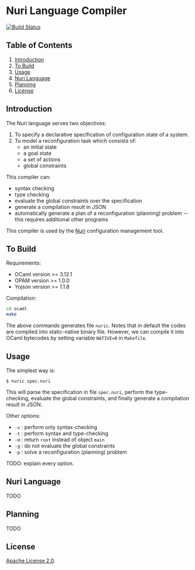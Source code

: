 # Nuri Language Compiler

[![Build Status](https://travis-ci.org/nurilabs/nuri-lang.svg?branch=master)](https://travis-ci.org/nurilabs/nuri-lang)


## Table of Contents

1. [Introduction](#intro)
2. [To Build](#build)
3. [Usage](#usage)
4. [Nuri Language](#nuri-language)
5. [Planning](#planning)
6. [License](#license)


<a name="intro"></a>
## Introduction

The Nuri language serves two objectives:

1. To specify a declarative specification of configuration state of a system.
2. To model a reconfiguration task which consists of:
    - an initial state
    - a goal state
    - a set of actions
    - global constraints

This compiler can:
- syntax checking
- type checking
- evaluate the global constraints over the specification
- generate a compilation result in JSON
- automatically generate a plan of a reconfiguration (planning) problem -- this requires additional other programs

This compiler is used by the [Nuri](https://github.com/nurilabs/nuri) configuration management tool.


<a name="build"></a>
## To Build

Requirements:
- OCaml version >= 3.12.1
- OPAM version >= 1.0.0
- Yojson version >= 1.1.8

Compilation:
```bash
cd ocaml
make
```

The above commands generates file `nuric`. Notes that in default the codes are compiled into static-native binary file. However, we can compile it into OCaml bytecodes by setting variable `NATIVE=0` in `Makefile`.


<a name="usage"></a>
## Usage

The simplest way is:

    $ nuric spec.nuri
    
This will parse the specification in file `spec.nuri`, perform the type-checking, evaluate the global constraints, and finally generate a compilation result in JSON.

Other options:
- `-x` : perform only syntax-checking
- `-t` : perform syntax and type-checking
- `-m` : return `root` instead of object `main`
- `-g` : do not evaluate the global constraints
- `-p` : solve a reconfiguration (planning) problem

TODO: explain every option.


<a name="nuri-language"></a>
## Nuri Language

TODO


<a name="planning"></a>
## Planning

TODO


<a name="license"></a>
## License

[Apache License 2.0](https://github.com/nurilabs/nuri-lang/blob/master/LICENSE).
